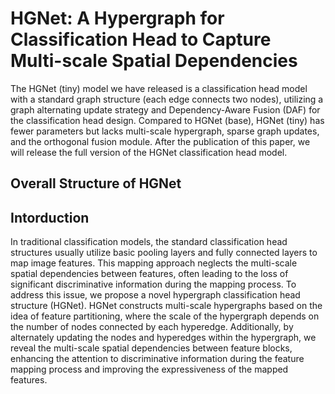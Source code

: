 # HGNet: A Hypergraph for Classification Head to Capture Multi-scale Spatial Dependencies

The HGNet (tiny) model we have released is a classification head model with a standard graph structure (each edge connects two nodes), utilizing a graph alternating update strategy and Dependency-Aware Fusion (DAF) for the classification head design. Compared to HGNet (base), HGNet (tiny) has fewer parameters but lacks multi-scale hypergraph, sparse graph updates, and the orthogonal fusion module. After the publication of this paper, we will release the full version of the HGNet classification head model.

## Overall Structure of HGNet


## Intorduction
In traditional classification models, the standard classification head structures usually utilize basic pooling layers and fully connected layers to map image features. This mapping approach neglects the multi-scale spatial dependencies between features, often leading to the loss of significant discriminative information during the mapping process. To address this issue, we propose a novel hypergraph classification head structure (HGNet). HGNet constructs multi-scale hypergraphs based on the idea of feature partitioning, where the scale of the hypergraph depends on the number of nodes connected by each hyperedge. Additionally, by alternately updating the nodes and hyperedges within the hypergraph, we reveal the multi-scale spatial dependencies between feature blocks, enhancing the attention to discriminative information during the feature mapping process and improving the expressiveness of the mapped features.
